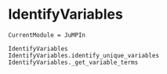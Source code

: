 # IdentifyVariables

```@meta
CurrentModule = JuMPIn
```

```@docs
IdentifyVariables
IdentifyVariables.identify_unique_variables
IdentifyVariables._get_variable_terms
```
